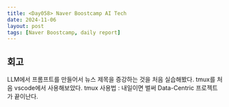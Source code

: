 ```yaml
---
title: <Day058> Naver Boostcamp AI Tech
date: 2024-11-06
layout: post
tags: [Naver Boostcamp, daily report]
---
```

## 회고 
LLM에서 프롬프트를 만들어서 뉴스 제목을 증강하는 것을 처음 실습해봤다. 
tmux를 처음 vscode에서 사용해보았다.
tmux 사용법 : 
내일이면 벌써 Data-Centric 프로젝트가 끝이난다. 
